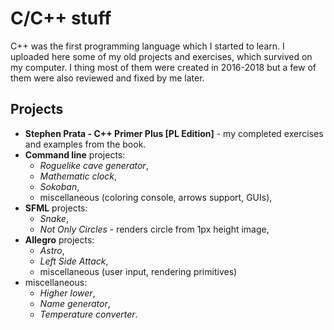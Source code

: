 # C/C++ stuff

C++ was the first programming language which I started to learn. I uploaded here some of my old projects and exercises, which survived on my computer. I thing most of them were created in 2016-2018 but a few of them were also reviewed and fixed by me later.

## Projects

- **Stephen Prata - C++ Primer Plus [PL Edition]** - my completed exercises and examples from the book.
- **Command line** projects:
  - *Roguelike cave generator*,
  - *Mathematic clock*,
  - *Sokoban*,
  - miscellaneous (coloring console, arrows support, GUIs),
- **SFML** projects:
  - *Snake*,
  - *Not Only Circles* - renders circle from 1px height image,
- **Allegro** projects:
  - *Astro*,
  - *Left Side Attack*,
  - miscellaneous (user input, rendering primitives)
- miscellaneous:
  - *Higher lower*,
  - *Name generator*,
  - *Temperature converter*.

<p align="center">

</p>